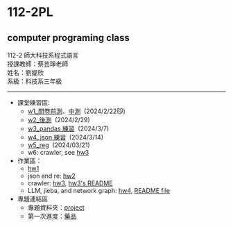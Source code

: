 # 112-2PL

## computer programing class

112-2 師大科技系程式語言  
授課教師：蔡芸琤老師  
姓名：劉媞欣  
系級：科技系三年級

---

- 課堂練習區:
  - [w1\_問卷前測](test/test1.ipynb)、[中測](test/test2.ipynb)&nbsp;&nbsp;(2024/2/22😼)
  - [w2\_後測](w2/w2.ipynb)&nbsp;&nbsp;(2024/2/29)
  - [w3_pandas 練習](w3/w3_practice.ipynb)&nbsp;&nbsp;(2024/3/7)
  - [w4_json 練習](w4/json_prac.ipynb)&nbsp;&nbsp;(2024/3/14)
  - [w5_reg](w5/w5_reg.ipynb)&nbsp;&nbsp;(2024/03/21)
  - w6: crawler, see [hw3](/hw3/hw3.ipynb)
- 作業區：
  - [hw1](hw1/hw1.ipynb)
  - json and re: [hw2](hw2/hw2.ipynb)
  - crawler: [hw3](hw3/hw3.ipynb), [hw3's README](hw3/README.md)
  - LLM, jieba, and network graph: [hw4](hw4/hw4.ipynb), [README file](hw4/README.md)
- 專題連結區
  - 專題資料夾：[project](project/)
  - 第一次進度：[藥品](project/med.ipynb)
